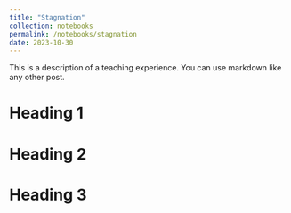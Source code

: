 ```yaml
---
title: "Stagnation"
collection: notebooks
permalink: /notebooks/stagnation
date: 2023-10-30
---
```


This is a description of a teaching experience. You can use markdown like any other post.

Heading 1
======

Heading 2
======

Heading 3
======
